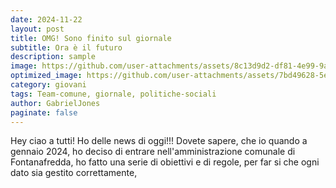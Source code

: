```yaml
---
date: 2024-11-22
layout: post
title: OMG! Sono finito sul giornale 
subtitle: Ora è il futuro
description: sample
image: https://github.com/user-attachments/assets/8c13d9d2-df81-4e99-9a7b-f77f0275ca44
optimized_image: https://github.com/user-attachments/assets/7bd49628-5ea0-4415-b691-86160cbd47eb
category: giovani
tags: Team-comune, giornale, politiche-sociali
author: GabrielJones
paginate: false
---
```

Hey ciao a tutti! Ho delle news di oggi!!!
  Dovete sapere, che io quando a gennaio 2024, ho deciso di entrare nell'amministrazione comunale di Fontanafredda, ho fatto una serie di obiettivi e di regole, per far si che ogni dato sia gestito correttamente, 
